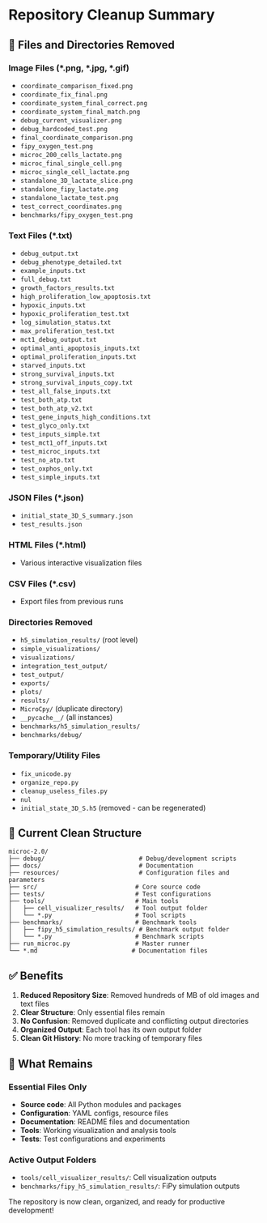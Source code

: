 # Repository Cleanup Summary

## 🧹 Files and Directories Removed

### Image Files (*.png, *.jpg, *.gif)
- `coordinate_comparison_fixed.png`
- `coordinate_fix_final.png`
- `coordinate_system_final_correct.png`
- `coordinate_system_final_match.png`
- `debug_current_visualizer.png`
- `debug_hardcoded_test.png`
- `final_coordinate_comparison.png`
- `fipy_oxygen_test.png`
- `microc_200_cells_lactate.png`
- `microc_final_single_cell.png`
- `microc_single_cell_lactate.png`
- `standalone_3D_lactate_slice.png`
- `standalone_fipy_lactate.png`
- `standalone_lactate_test.png`
- `test_correct_coordinates.png`
- `benchmarks/fipy_oxygen_test.png`

### Text Files (*.txt)
- `debug_output.txt`
- `debug_phenotype_detailed.txt`
- `example_inputs.txt`
- `full_debug.txt`
- `growth_factors_results.txt`
- `high_proliferation_low_apoptosis.txt`
- `hypoxic_inputs.txt`
- `hypoxic_proliferation_test.txt`
- `log_simulation_status.txt`
- `max_proliferation_test.txt`
- `mct1_debug_output.txt`
- `optimal_anti_apoptosis_inputs.txt`
- `optimal_proliferation_inputs.txt`
- `starved_inputs.txt`
- `strong_survival_inputs.txt`
- `strong_survival_inputs_copy.txt`
- `test_all_false_inputs.txt`
- `test_both_atp.txt`
- `test_both_atp_v2.txt`
- `test_gene_inputs_high_conditions.txt`
- `test_glyco_only.txt`
- `test_inputs_simple.txt`
- `test_mct1_off_inputs.txt`
- `test_microc_inputs.txt`
- `test_no_atp.txt`
- `test_oxphos_only.txt`
- `test_simple_inputs.txt`

### JSON Files (*.json)
- `initial_state_3D_S_summary.json`
- `test_results.json`

### HTML Files (*.html)
- Various interactive visualization files

### CSV Files (*.csv)
- Export files from previous runs

### Directories Removed
- `h5_simulation_results/` (root level)
- `simple_visualizations/`
- `visualizations/`
- `integration_test_output/`
- `test_output/`
- `exports/`
- `plots/`
- `results/`
- `MicroCpy/` (duplicate directory)
- `__pycache__/` (all instances)
- `benchmarks/h5_simulation_results/`
- `benchmarks/debug/`

### Temporary/Utility Files
- `fix_unicode.py`
- `organize_repo.py`
- `cleanup_useless_files.py`
- `nul`
- `initial_state_3D_S.h5` (removed - can be regenerated)

## 📁 Current Clean Structure

```
microc-2.0/
├── debug/                          # Debug/development scripts
├── docs/                           # Documentation
├── resources/                      # Configuration files and parameters
├── src/                           # Core source code
├── tests/                         # Test configurations
├── tools/                         # Main tools
│   ├── cell_visualizer_results/   # Tool output folder
│   └── *.py                       # Tool scripts
├── benchmarks/                    # Benchmark tools
│   ├── fipy_h5_simulation_results/ # Benchmark output folder
│   └── *.py                       # Benchmark scripts
├── run_microc.py                  # Master runner
└── *.md                          # Documentation files
```

## ✅ Benefits

1. **Reduced Repository Size**: Removed hundreds of MB of old images and text files
2. **Clear Structure**: Only essential files remain
3. **No Confusion**: Removed duplicate and conflicting output directories
4. **Organized Output**: Each tool has its own output folder
5. **Clean Git History**: No more tracking of temporary files

## 🎯 What Remains

### Essential Files Only
- **Source code**: All Python modules and packages
- **Configuration**: YAML configs, resource files
- **Documentation**: README files and documentation
- **Tools**: Working visualization and analysis tools
- **Tests**: Test configurations and experiments

### Active Output Folders
- `tools/cell_visualizer_results/`: Cell visualization outputs
- `benchmarks/fipy_h5_simulation_results/`: FiPy simulation outputs

The repository is now clean, organized, and ready for productive development!

